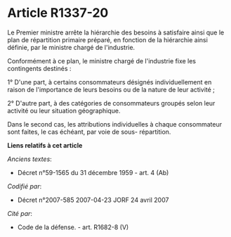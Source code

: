 # Article R1337-20

Le Premier ministre arrête la hiérarchie des besoins à satisfaire ainsi que le plan de répartition primaire préparé, en
fonction de la hiérarchie ainsi définie, par le ministre chargé de l'industrie.

Conformément à ce plan, le ministre chargé de l'industrie fixe les contingents destinés :

1° D'une part, à certains consommateurs désignés individuellement en raison de l'importance de leurs besoins ou de la nature
de leur activité ;

2° D'autre part, à des catégories de consommateurs groupés selon leur activité ou leur situation géographique.

Dans le second cas, les attributions individuelles à chaque consommateur sont faites, le cas échéant, par voie de sous-
répartition.

**Liens relatifs à cet article**

_Anciens textes_:

  - Décret n°59-1565 du 31 décembre 1959 - art. 4 (Ab)

_Codifié par_:

  - Décret n°2007-585 2007-04-23 JORF 24 avril 2007

_Cité par_:

  - Code de la défense. - art. R1682-8 (V)

